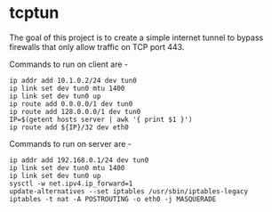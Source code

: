 # tcptun

The goal of this project is to create a simple internet tunnel to bypass firewalls that only allow traffic on TCP port 443. 


Commands to run on client are - 
```
ip addr add 10.1.0.2/24 dev tun0
ip link set dev tun0 mtu 1400
ip link set dev tun0 up
ip route add 0.0.0.0/1 dev tun0
ip route add 128.0.0.0/1 dev tun0
IP=$(getent hosts server | awk '{ print $1 }')
ip route add ${IP}/32 dev eth0
```

Commands to run on server are -

```
ip addr add 192.168.0.1/24 dev tun0
ip link set dev tun0 mtu 1400
ip link set dev tun0 up
sysctl -w net.ipv4.ip_forward=1
update-alternatives --set iptables /usr/sbin/iptables-legacy
iptables -t nat -A POSTROUTING -o eth0 -j MASQUERADE

```